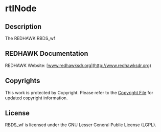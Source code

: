 # rtlNode

## Description
The REDHAWK RBDS_wf

## REDHAWK Documentation

REDHAWK Website: [www.redhawksdr.org](http://www.redhawksdr.org)

## Copyrights

This work is protected by Copyright. Please refer to the [Copyright File](COPYRIGHT) for updated copyright information.

## License

RBDS_wf is licensed under the GNU Lesser General Public License (LGPL).
